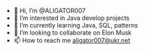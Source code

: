 - 👋 Hi, I’m @ALIGATOR007
- 👀 I’m interested in Java develop projects
- 🌱 I’m currently learning Java, SQL, patterns
- 💞️ I’m looking to collaborate on Elon Musk
- 📫 How to reach me aligator007@ukr.net

<!---
ALIGATOR007/ALIGATOR007 is a ✨ special ✨ repository because its `README.md` (this file) appears on your GitHub profile.
You can click the Preview link to take a look at your changes.
--->
